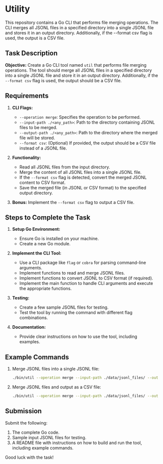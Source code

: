 # Utility

This repository contains a Go CLI that performs file merging operations. The CLI merges all JSONL files in a specified directory into a single JSONL file and stores it in an output directory. Additionally, if the --format csv flag is used, the output is a CSV file.

## Task Description

**Objective:** Create a Go CLI tool named `util` that performs file merging operations. The tool should merge all JSONL files in a specified directory into a single JSONL file and store it in an output directory. Additionally, if the `--format csv` flag is used, the output should be a CSV file.

## Requirements

1. **CLI Flags:**

   - `--operation merge`: Specifies the operation to be performed.
   - `--input-path ./<any_path>`: Path to the directory containing JSONL files to be merged.
   - `--output-path ./<any_path>`: Path to the directory where the merged file will be stored.
   - `--format csv`: (Optional) If provided, the output should be a CSV file instead of a JSONL file.

2. **Functionality:**

   - Read all JSONL files from the input directory.
   - Merge the content of all JSONL files into a single JSONL file.
   - If the `--format csv` flag is detected, convert the merged JSONL content to CSV format.
   - Save the merged file (in JSONL or CSV format) to the specified output directory.

3. **Bonus:** Implement the `--format csv` flag to output a CSV file.

## Steps to Complete the Task

1. **Setup Go Environment:**

   - Ensure Go is installed on your machine.
   - Create a new Go module.

2. **Implement the CLI Tool:**

   - Use a CLI package like `flag` or `cobra` for parsing command-line arguments.
   - Implement functions to read and merge JSONL files.
   - Implement functions to convert JSONL to CSV format (if required).
   - Implement the main function to handle CLI arguments and execute the appropriate functions.

3. **Testing:**

   - Create a few sample JSONL files for testing.
   - Test the tool by running the command with different flag combinations.

4. **Documentation:**
   - Provide clear instructions on how to use the tool, including examples.

## Example Commands

1. Merge JSONL files into a single JSONL file:

   ```bash
   ./bin/util --operation merge --input-path ./data/jsonl_files/ --output-path ./output_data
   ```

2. Merge JSONL files and output as a CSV file:

   ```bash
   ./bin/util --operation merge --input-path ./data/jsonl_files/ --output-path ./output_data --format csv
   ```

## Submission

Submit the following:

1. The complete Go code.
2. Sample input JSONL files for testing.
3. A README file with instructions on how to build and run the tool, including example commands.

Good luck with the task!

